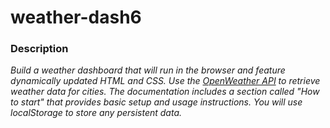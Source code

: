 # weather-dash6

### Description 

*Build a weather dashboard that will run in the browser and feature dynamically updated HTML and CSS. Use the [OpenWeather API](https://openweathermap.org/api) to retrieve weather data for cities. The documentation includes a section called "How to start" that provides basic setup and usage instructions. You will use localStorage to store any persistent data.*